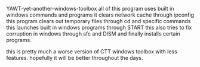 YAWT-yet-another-windows-toolbox
all of this program uses built in windows commands and programs
it clears network cache through ipconfig
this program clears out temporary files through cd and specific commands
this launches built in windows programs through START
this also tries to fix corruption in windows through sfc and DISM
and finally installs certain programs.

this is pretty much a worse version of CTT windows toolbox with less features.
hopefully it will be better throughout the days.
